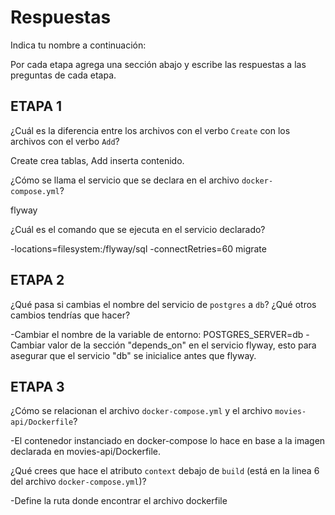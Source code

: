 # Respuestas

Indica tu nombre a continuación: 

Por cada etapa agrega una sección abajo y escribe las respuestas a las preguntas de cada etapa.

## ETAPA 1

¿Cuál es la diferencia entre los archivos con el verbo `Create` con los archivos con el verbo `Add`?

Create crea tablas, Add inserta contenido.

¿Cómo se llama el servicio que se declara en el archivo `docker-compose.yml`?

flyway

¿Cuál es el comando que se ejecuta en el servicio declarado?

-locations=filesystem:/flyway/sql -connectRetries=60 migrate

## ETAPA 2

¿Qué pasa si cambias el nombre del servicio de `postgres` a `db`? ¿Qué otros cambios tendrías que hacer?

-Cambiar el nombre de la variable de entorno: POSTGRES_SERVER=db
-Cambiar valor de la sección "depends_on" en el servicio flyway, esto para asegurar que el servicio "db" se inicialice antes que flyway.

## ETAPA 3

¿Cómo se relacionan el archivo `docker-compose.yml` y el archivo `movies-api/Dockerfile`?

-El contenedor instanciado en docker-compose lo hace en base a la imagen declarada en movies-api/Dockerfile. 

¿Qué crees que hace el atributo `context` debajo de `build` (está en la linea 6 del archivo `docker-compose.yml`)?

-Define la ruta donde encontrar el archivo dockerfile
